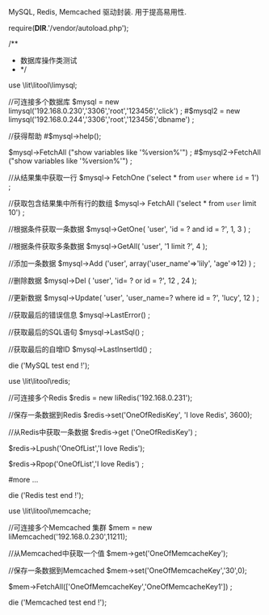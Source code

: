 MySQL, Redis, Memcached 驱动封装. 用于提高易用性.



require(__DIR__.'/vendor/autoload.php');


/**
 * 数据库操作类测试
 * */

use  \lit\litool\limysql;

//可连接多个数据库
$mysql = new limysql('192.168.0.230','3306','root','123456','click') ;
#$mysql2 = new limysql('192.168.0.244','3306','root','123456','dbname') ;

//获得帮助
#$mysql->help();

$mysql->FetchAll ("show variables like '%version%'") ;
#$mysql2->FetchAll ("show variables like '%version%'") ;

//从结果集中获取一行
$mysql-> FetchOne ('select * from `user` where `id` = 1') ;

//获取包含结果集中所有行的数组
$mysql-> FetchAll ('select * from `user` limit 10') ;

//根据条件获取一条数据
$mysql->GetOne( 'user', 'id = ? and id = ?', 1, 3 ) ;

//根据条件获取多条数据
$mysql->GetAll( 'user', '1 limit ?', 4 );

//添加一条数据
$mysql->Add ('user', array('user_name'=>'lily', 'age'=>12) ) ;

//删除数据
$mysql->Del ( 'user', 'id= ? or id = ?', 12 , 24 );

//更新数据
$mysql->Update( 'user', 'user_name=? where id = ?', 'lucy', 12 ) ;

//获取最后的错误信息
$mysql->LastError() ;

//获取最后的SQL语句
$mysql->LastSql() ;

//获取最后的自增ID
$mysql->LastInsertId() ;

die ('MySQL test end !');



use  \lit\litool\redis;

//可连接多个Redis
$redis = new liRedis('192.168.0.231');

//保存一条数据到Redis
$redis->set('OneOfRedisKey', 'I love Redis', 3600);

//从Redis中获取一条数据
$redis->get ('OneOfRedisKey') ;

$redis->Lpush('OneOfList','I love Redis');

$redis->Rpop('OneOfList','I love Redis') ;

#more ...

die ('Redis test end !');



use  \lit\litool\memcache;

//可连接多个Memcached 集群
$mem = new liMemcached('192.168.0.230',11211);

//从Memcached中获取一个值
$mem->get('OneOfMemcacheKey');

//保存一条数据到Memcached
$mem->set('OneOfMemcacheKey','30',0);

$mem->FetchAll(['OneOfMemcacheKey','OneOfMemcacheKey1']) ;

die ('Memcached test end !');
